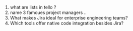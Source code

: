 1. what are lists in tello ?  <!-- refers to 41-intro.md -->
2. name 3 famoues project managers .. <!--referes to idk -->
3. What makes Jira ideal for enterprise engineering teams? <!--refers to 22-features-jira.md--->
4. Which tools offer native code integration besides Jira? <!--refers to 30-compersion.md --> 
<!-- answer 4 : 
1. "Which tools offer native code integration besides Jira?"

✅ GitHub & GitLab – Both provide native code + issue tracking in one platform (e.g., GitHub’s built-in editor, GitLab’s web IDE).
❌ Trello – No native integration; relies on Power-Ups for basic repo links.
🔗 Jira – Deep links to repos (GitHub/GitLab/Bitbucket) but isn’t "native."

 -->
